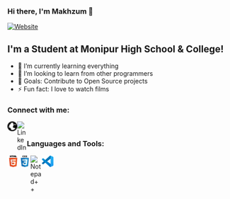 ### Hi there, I'm Makhzum 👋

[![Website](https://img.shields.io/website?label=sites.google.com/view/makhzumbinharun&style=for-the-badge&url=https%3A%2F%2Fsites.google.com/view/makhzumbinharun)](https://www.sites.google.com/view/makhzumbinharun)

## I'm a Student at Monipur High School & College!

- 🌱 I’m currently learning everything
- 👯 I’m looking to learn from other programmers
- 🥅 Goals: Contribute to Open Source projects
- ⚡ Fun fact: I love to watch films

### Connect with me:

[<img align="left" alt="sites.google.com/view/makhzumbinharun" width="22px" src="https://raw.githubusercontent.com/iconic/open-iconic/master/svg/globe.svg" />][website]
[<img align="left" alt="LinkedIn" width="22px" src="https://cdn.jsdelivr.net/npm/simple-icons@v3/icons/linkedin.svg" />][linkedin]

<br />

### Languages and Tools:

<img align="left" alt="HTML5" width="26px" src="https://raw.githubusercontent.com/github/explore/80688e429a7d4ef2fca1e82350fe8e3517d3494d/topics/html/html.png" />
<img align="left" alt="CSS3" width="26px" src="https://raw.githubusercontent.com/github/explore/80688e429a7d4ef2fca1e82350fe8e3517d3494d/topics/css/css.png" />
<img align="left" alt="Notepad++" width="26x" src="https://camo.githubusercontent.com/db452a969b34865e7ed4747625cedef78942bc3a1578953eb8a4439625c9fbdb/68747470733a2f2f75706c6f61642e77696b696d656469612e6f72672f77696b6970656469612f636f6d6d6f6e732f662f66352f4e6f74657061645f706c75735f706c75732e706e67"/>
<img align="left" alt="Visual Studio Code" width="26px" src="https://raw.githubusercontent.com/github/explore/80688e429a7d4ef2fca1e82350fe8e3517d3494d/topics/visual-studio-code/visual-studio-code.png" />

<br />
<br />

[website]: https://www.sites.google.com/view/makhzumbinharun
[linkedin]: https://www.linkedin.com/in/makhzumbinharun
